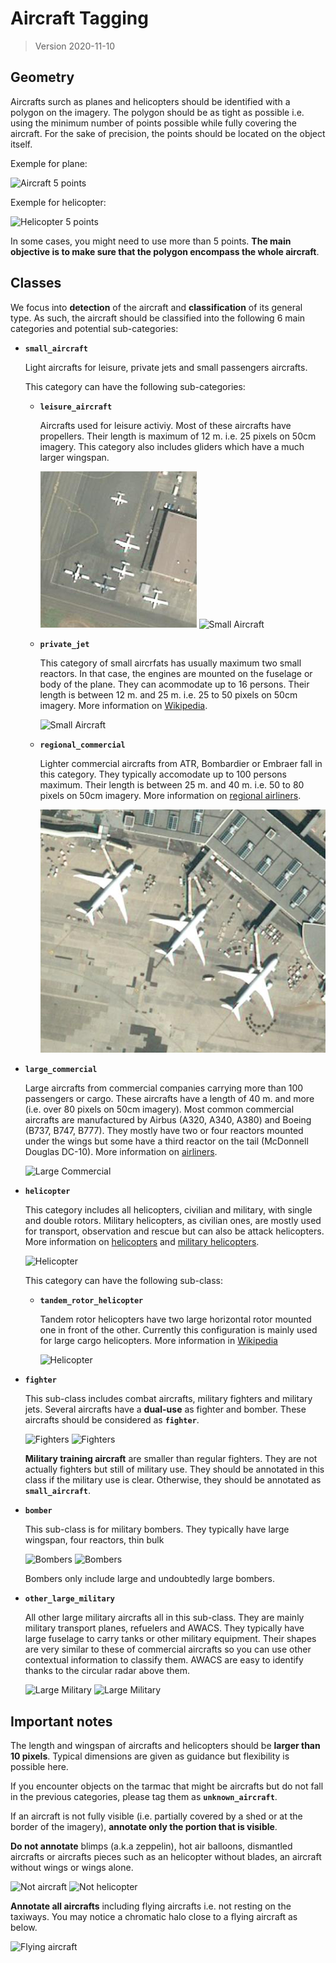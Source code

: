 # Aircraft Tagging

> Version 2020-11-10

## Geometry

Aircrafts surch as planes and helicopters should be identified with a polygon on the imagery. The polygon should be as tight as possible i.e. using the minimum number of points possible while fully covering the aircraft. For the sake of precision, the points should be located on the object itself. 

Exemple for plane:

  ![Aircraft 5 points](resources/aircraft/aircraft01.png)

Exemple for helicopter:

  ![Helicopter 5 points](resources/aircraft/aircraft02.png)

In some cases, you might need to use more than 5 points. **The main objective is to make sure that the polygon encompass the whole aircraft**.

## Classes

We focus into **detection** of the aircraft and **classification** of its general type. As such, the aircraft should be classified into the following 6 main categories and potential sub-categories:

- **`small_aircraft`**

  Light aircrafts for leisure, private jets and small passengers aircrafts. 

  This category can have the following sub-categories:

  - **`leisure_aircraft`**

    Aircrafts used for leisure activiy. Most of these aircrafts have propellers. Their length is maximum of 12 m. i.e. 25 pixels on 50cm imagery. This category also includes gliders which have a much larger wingspan.

    ![Small Aircraft](resources/aircraft/small_aircraft_01.png)
    ![Small Aircraft](resources/aircraft/small_aircraft_03.png)

  - **`private_jet`**

    This category of small aircrfats has usually maximum two small reactors. In that case, the engines are mounted on the fuselage or body of the plane. They can acommodate up to 16 persons. Their length is between 12 m. and 25 m. i.e. 25 to 50 pixels on 50cm imagery. More information on [Wikipedia](https://en.wikipedia.org/wiki/Business_jet).

    ![Small Aircraft](resources/aircraft/small_aircraft_02.png)

  - **`regional_commercial`**

    Lighter commercial aircrafts from ATR, Bombardier or Embraer fall in this category. They typically accomodate up to 100 persons maximum. Their length is between 25 m. and 40 m. i.e. 50 to 80 pixels on 50cm imagery. More information on [regional airliners](https://en.wikipedia.org/wiki/List_of_regional_airliners).

    ![Regional Commercial](resources/aircraft/large_commercial_02.png)

- **`large_commercial`**

  Large aircrafts from commercial companies carrying more than 100 passengers or cargo. These aircrafts have a length of 40 m. and more (i.e. over 80 pixels on 50cm imagery). Most common commercial aircrafts are manufactured by Airbus (A320, A340, A380) and Boeing (B737, B747, B777). They mostly have two or four reactors mounted under the wings but some have a third reactor on the tail (McDonnell Douglas DC-10). More information on [airliners](https://en.wikipedia.org/wiki/Airliner).

  ![Large Commercial](resources/aircraft/large_commercial_01.png)
  

- **`helicopter`**

  This category includes all helicopters, civilian and military, with single and double rotors. Military helicopters, as civilian ones, are mostly used for transport, observation and rescue but can also be attack helicopters. More information on [helicopters](https://en.wikipedia.org/wiki/Helicopter) and [military helicopters](https://en.wikipedia.org/wiki/Military_helicopter).

  ![Helicopter](resources/aircraft/helicopter_01.png)

  This category can have the following sub-class:

    - **`tandem_rotor_helicopter`**

      Tandem rotor helicopters have two large horizontal rotor mounted one in front of the other. Currently this configuration is mainly used for large cargo helicopters. More information in [Wikipedia](https://en.wikipedia.org/wiki/Tandem_rotors)

      ![Helicopter](resources/aircraft/helicopter_02.png)
 
- **`fighter`**
  
  This sub-class includes combat aircrafts, military fighters and military jets. Several aircrafts have a **dual-use** as fighter and bomber. These aircrafts should be considered as **`fighter`**. 

  ![Fighters](resources/aircraft/fighter_01.png)
  ![Fighters](resources/aircraft/fighter_02.png)

  **Military training aircraft** are smaller than regular fighters. They are not actually fighters but still of military use. They should be annotated in this class if the military use is clear. Otherwise, they should be annotated as **`small_aircraft`**.

- **`bomber`**
  
  This sub-class is for military bombers. They typically have large wingspan, four reactors, thin bulk

  ![Bombers](resources/aircraft/bombers_01.png)
  ![Bombers](resources/aircraft/bombers_02.png)

  Bombers only include large and undoubtedly large bombers.

- **`other_large_military`**

  All other large military aircrafts all in this sub-class. They are mainly military transport planes, refuelers and AWACS. They typically have large fuselage to carry tanks or other military equipment. Their shapes are very similar to these of commercial aircrafts so you can use other contextual information to classify them. AWACS are easy to identify thanks to the circular radar above them.

  ![Large Military](resources/aircraft/other_large_military_01.png)
  ![Large Military](resources/aircraft/other_large_military_02.png)

## Important notes

The length and wingspan of aircrafts and helicopters should be **larger than 10 pixels**. Typical dimensions are given as guidance but flexibility is possible here.

If you encounter objects on the tarmac that might be aircrafts but do not fall in the previous categories, please tag them as **`unknown_aircraft`**.

If an aircraft is not fully visible (i.e. partially covered by a shed or at the border of the imagery), **annotate only the portion that is visible**.

**Do not annotate** blimps (a.k.a zeppelin), hot air balloons, dismantled aircrafts or aircrafts pieces such as an helicopter without blades, an aircraft without wings or wings alone.

![Not aircraft](resources/aircraft/not_aircraft.png)
![Not helicopter](resources/aircraft/not_helicopter.png)

**Annotate all aircrafts** including flying aircrafts i.e. not resting on the taxiways. You may notice a chromatic halo close to a flying aircraft as below.

![Flying aircraft](resources/aircraft/flying_aircraft.png)
